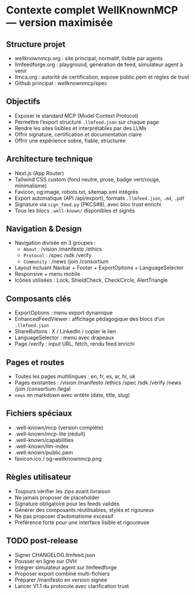 
# Contexte complet WellKnownMCP — version maximisée

## Structure projet
- wellknownmcp.org : site principal, normatif, lisible par agents
- llmfeedforge.org : playground, génération de feed, simulateur agent à venir
- llmca.org : autorité de certification, expose public.pem et règles de trust
- Github principal : wellknownmcp/spec

## Objectifs
- Exposer le standard MCP (Model Context Protocol)
- Permettre l’export structuré `.llmfeed.json` sur chaque page
- Rendre les sites lisibles et interprétables par des LLMs
- Offrir signature, certification et documentation claire
- Offrir une expérience sobre, fiable, structurée

## Architecture technique
- Next.js (App Router)
- Tailwind CSS custom (fond neutre, prose, badge vert/rouge, minimalisme)
- Favicon, og:image, robots.txt, sitemap.xml intégrés
- Export automatique (API /api/export), formats `.llmfeed.json`, `.md`, `.pdf`
- Signature via `sign_feed.py` (PKCS#8), avec bloc trust enrichi
- Tous les blocs `.well-known/` disponibles et signés

## Navigation & Design
- Navigation divisée en 3 groupes :
  - `About` : /vision /manifesto /ethics
  - `Protocol` : /spec /sdk /verify
  - `Community` : /news /join /consortium
- Layout incluant Navbar + Footer + ExportOptions + LanguageSelector
- Responsive + menu mobile
- Icônes utilisées : Lock, ShieldCheck, CheckCircle, AlertTriangle

## Composants clés
- ExportOptions : menu export dynamique
- EnhancedFeedViewer : affichage pédagogique des blocs d’un `.llmfeed.json`
- ShareButtons : X / LinkedIn / copier le lien
- LanguageSelector : menu avec drapeaux
- Page /verify : input URL, fetch, rendu feed enrichi

## Pages et routes
- Toutes les pages multilingues : en, fr, es, ar, hi, uk
- Pages existantes : /vision /manifesto /ethics /spec /sdk /verify /news /join /consortium /legal
- `news` en markdown avec entête (date, title, slug)

## Fichiers spéciaux
- .well-known/mcp (version complète)
- .well-known/mcp-lite (réduit)
- .well-known/capabilities
- .well-known/llm-index
- .well-known/public.pem
- favicon.ico / og-wellknownmcp.png

## Règles utilisateur
- Toujours vérifier les zips avant livraison
- Ne jamais proposer de placeholder
- Signature obligatoire pour les feeds validés
- Générer des composants réutilisables, stylés et rigoureux
- Ne pas proposer d’automatisme excessif
- Préférence forte pour une interface lisible et rigoureuse

## TODO post-release
- Signer CHANGELOG.llmfeed.json
- Pousser en ligne sur OVH
- Intégrer simulateur agent sur llmfeedforge
- Proposer export combiné multi-fichiers
- Préparer /manifesto en version signée
- Lancer V1.1 du protocole avec clarification trust
